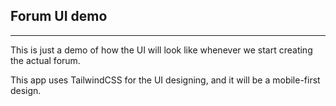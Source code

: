 ## Forum UI demo

---

This is just a demo of how the UI will look like whenever we start creating the actual forum.

This app uses TailwindCSS for the UI designing, and it will be a mobile-first design.
